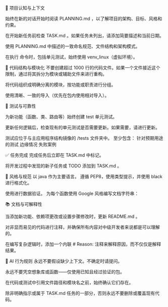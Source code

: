 🔄 项目认知与上下文

始终在新的对话开始时阅读 PLANNING.md ，以了解项目的架构、目标、风格和约束。

在开始新任务前检查 TASK.md 。如果任务未列出，请添加简要描述和当前日期。

使用 PLANNING.md 中描述的一致命名规范、文件结构和架构模式。

在执行 命令时，包括单元测试，始终使用 venv_linux（虚拟环境）。

🧱 代码结构与模块化
不要创建超过 1000 行的代码文件。如果一个文件接近这个限制，通过将其拆分为模块或辅助文件来进行重构。

将代码组织成明确分离的模块，按功能或职责进行分组。


使用清晰、一致的导入（优先在包内使用相对导入）。


🧪 测试与可靠性

为新功能（函数、类、路由等）始终创建 test 单元测试。

更新任何逻辑后，检查现有的单元测试是否需要更新。如果需要，请进行更新。

测试应位于与主应用程序结构镜像的 /tests 文件夹中。
至少包含：
 针对预期用途的测试
边缘情况
失败案例

✅ 任务完成
完成任务后立即在 TASK.md 中标记。

将开发过程中发现的新子任务或 TODO 添加到 TASK.md 。

📎 风格与规范
以 java 作为主要语言。
遵循 PEP8，使用类型提示，并使用 black 进行格式化。

使用进行数据验证。
为每个函数使用 Google 风格编写文档字符串：


📚 文档与可解释性

当添加新功能、依赖项更改或设置步骤修改时，更新 README.md 。

对非显而易见的代码进行注释，并确保所有内容对中级开发者来说都是可以理解的。

在编写复杂逻辑时，添加一个内联 # Reason: 注释来解释原因，而不仅仅是解释结果。

🧠 AI 行为规则
永远不要假设缺少上下文。不确定时请提问。

永远不要凭空想象库或函数——仅使用已知且经过验证的包。

在代码或测试中引用文件路径和模块名之前，始终确认它们存在。

除非明确指示或属于 TASK.md 任务的一部分，否则永远不要删除或覆盖现有代码。